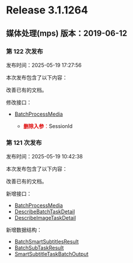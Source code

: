 # Release 3.1.1264

## 媒体处理(mps) 版本：2019-06-12

### 第 122 次发布

发布时间：2025-05-19 17:27:56

本次发布包含了以下内容：

改善已有的文档。

修改接口：

* [BatchProcessMedia](https://cloud.tencent.com/document/api/862/118508)

	* <font color="#dd0000">**删除入参**：</font>SessionId


### 第 121 次发布

发布时间：2025-05-19 10:42:38

本次发布包含了以下内容：

改善已有的文档。

新增接口：

* [BatchProcessMedia](https://cloud.tencent.com/document/api/862/118508)
* [DescribeBatchTaskDetail](https://cloud.tencent.com/document/api/862/118510)
* [DescribeImageTaskDetail](https://cloud.tencent.com/document/api/862/118509)

新增数据结构：

* [BatchSmartSubtitlesResult](https://cloud.tencent.com/document/api/862/37615#BatchSmartSubtitlesResult)
* [BatchSubTaskResult](https://cloud.tencent.com/document/api/862/37615#BatchSubTaskResult)
* [SmartSubtitleTaskBatchOutput](https://cloud.tencent.com/document/api/862/37615#SmartSubtitleTaskBatchOutput)



